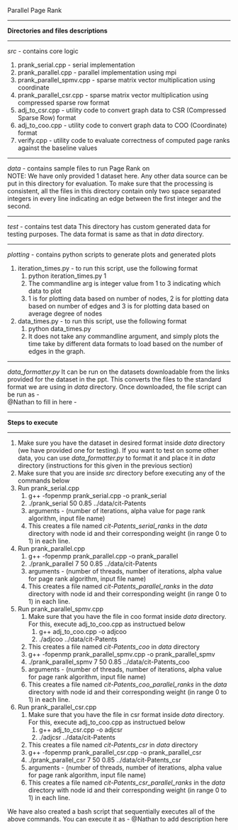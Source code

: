 Parallel Page Rank
___
**Directories and files descriptions**
___
_src_ - contains core logic 
1) prank_serial.cpp - serial implementation
2) prank_parallel.cpp - parallel implementation using mpi
3) prank_parallel_spmv.cpp - sparse matrix vector multiplication using coordinate
4) prank_parallel_csr.cpp - sparse matrix vector multiplication using compressed sparse row format
5) adj_to_csr.cpp - utility code to convert graph data to CSR (Compressed Sparse Row) format
6) adj_to_coo.cpp - utility code to convert graph data to COO (Coordinate) format
7) verify.cpp - utility code to evaluate correctness of computed page ranks against the baseline values

___
_data_ - contains sample files to run Page Rank on \
NOTE: We have only provided 1 dataset here. Any other data source can be put in this directory for evaluation.
To make sure that the processing is consistent, all the files in this directory contain only two space separated integers in every line indicating an edge between the first integer and the second.
___
_test_ - contains test data
This directory has custom generated data for testing purposes. The data format is same as that in _data_ directory.
___
_plotting_ - contains python scripts to generate plots and generated plots
1) iteration_times.py - to run this script, use the following format
   1) python iteration_times.py 1
   2) The commandline arg is integer value from 1 to 3 indicating which data to plot
   3) 1 is for plotting data based on number of nodes, 2 is for plotting data based on number of edges and 3 is for plotting data based on average degree of nodes
2) data_times.py - to run this script, use the following format
   1) python data_times.py
   2) It does not take any commandline argument, and simply plots the time take by different data formats to load based on the number of edges in the graph.
___
_data_formatter.py_
It can be run on the datasets downloadable from the links provided for the dataset in the ppt. This converts the files to the standard format we are using in _data_ directory.
Once downloaded, the file script can be run as - \
@Nathan to fill in here -

___

**Steps to execute**
___
1) Make sure you have the dataset in desired format inside _data_ directory (we have provided one for testing). If you want to test on some other data, you can use _data_formatter.py_ to format it and place it in _data_ directory (instructions for this given in the previous section)
2) Make sure that you are inside _src_ directory before executing any of the commands below
3) Run prank_serial.cpp
   1) g++ -fopenmp prank_serial.cpp -o prank_serial
   2) ./prank_serial 50 0.85 ../data/cit-Patents
   3) arguments - (number of iterations, alpha value for page rank algorithm, input file name)
   4) This creates a file named _cit-Patents_serial_ranks_ in the _data_ directory with node id and their corresponding weight (in range 0 to 1) in each line.
4) Run prank_parallel.cpp
   1) g++ -fopenmp prank_parallel.cpp -o prank_parallel
   2) ./prank_parallel 7 50 0.85 ../data/cit-Patents
   3) arguments - (number of threads, number of iterations, alpha value for page rank algorithm, input file name)
   4) This creates a file named _cit-Patents_parallel_ranks_ in the _data_ directory with node id and their corresponding weight (in range 0 to 1) in each line.
5) Run prank_parallel_spmv.cpp
   1) Make sure that you have the file in coo format inside _data_ directory. For this, execute adj_to_coo.cpp as instructued below
      1) g++ adj_to_coo.cpp -o adjcoo
      2) ./adjcoo ../data/cit-Patents
   2) This creates a file named _cit-Patents_coo_ in _data_ directory
   3) g++ -fopenmp prank_parallel_spmv.cpp -o prank_parallel_spmv
   4) ./prank_parallel_spmv 7 50 0.85 ../data/cit-Patents_coo
   5) arguments - (number of threads, number of iterations, alpha value for page rank algorithm, input file name)
   6) This creates a file named _cit-Patents_coo_parallel_ranks_ in the _data_ directory with node id and their corresponding weight (in range 0 to 1) in each line.
6) Run prank_parallel_csr.cpp
   1) Make sure that you have the file in csr format inside _data_ directory. For this, execute adj_to_coo.cpp as instructued below
       1) g++ adj_to_csr.cpp -o adjcsr
       2) ./adjcsr ../data/cit-Patents
   2) This creates a file named _cit-Patents_csr_ in _data_ directory
   3) g++ -fopenmp prank_parallel_csr.cpp -o prank_parallel_csr
   4) ./prank_parallel_csr 7 50 0.85 ../data/cit-Patents_csr
   5) arguments - (number of threads, number of iterations, alpha value for page rank algorithm, input file name)
   6) This creates a file named _cit-Patents_csr_parallel_ranks_ in the _data_ directory with node id and their corresponding weight (in range 0 to 1) in each line.

We have also created a bash script that sequentially executes all of the above commands.
You can execute it as -
@Nathan to add description here